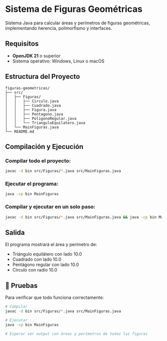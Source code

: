 
# Sistema de Figuras Geométricas

Sistema Java para calcular áreas y perímetros de figuras geométricas, implementando herencia, polimorfismo y interfaces.

## Requisitos

- **OpenJDK 21** o superior
- Sistema operativo: Windows, Linux o macOS

## Estructura del Proyecto

```
figuras-geometricas/
├── src/
│   ├── Figuras/
│   │   ├── Circulo.java
│   │   ├── Cuadrado.java
│   │   ├── Figura.java
│   │   ├── Pentagono.java
│   │   ├── PoligonoRegular.java
│   │   └── TrianguloEquilatero.java
│   └── MainFiguras.java
└── README.md
```

## Compilación y Ejecución

### Compilar todo el proyecto:
```bash
javac -d bin src/Figuras/*.java src/MainFiguras.java
```

### Ejecutar el programa:
```bash
java -cp bin MainFiguras
```

### Compilar y ejecutar en un solo paso:
```bash
javac -d bin src/Figuras/*.java src/MainFiguras.java && java -cp bin MainFiguras
```

## Salida

El programa mostrará el área y perímetro de:
- Triángulo equilátero con lado 10.0
- Cuadrado con lado 10.0
- Pentágono regular con lado 10.0
- Círculo con radio 10.0


## 🧪 Pruebas

Para verificar que todo funciona correctamente:

```bash
# Compilar
javac -d bin src/Figuras/*.java src/MainFiguras.java

# Ejecutar
java -cp bin MainFiguras

# Esperar ver output con áreas y perímetros de todas las figuras
```